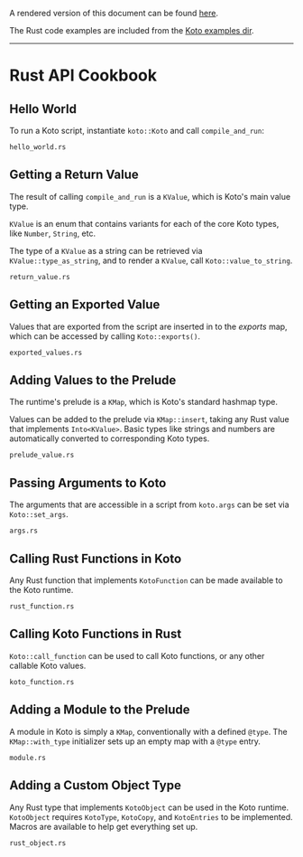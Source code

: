 A rendered version of this document can be found
[here](https://koto.dev/docs/next/api).

The Rust code examples are included from the [Koto examples
dir](/crates/koto/examples).

---

# Rust API Cookbook

## Hello World

To run a Koto script, instantiate `koto::Koto` and call `compile_and_run`:

```rust_include
hello_world.rs
```

## Getting a Return Value

The result of calling `compile_and_run` is a `KValue`, which is Koto's main
value type.

`KValue` is an enum that contains variants for each of the core Koto types, 
like `Number`, `String`, etc.

The type of a `KValue` as a string can be retrieved via `KValue::type_as_string`,
and to render a `KValue`, call `Koto::value_to_string`.

```rust_include
return_value.rs
```

## Getting an Exported Value

Values that are exported from the script are inserted in to the _exports_ map,
which can be accessed by calling `Koto::exports()`.

```rust_include
exported_values.rs
```

## Adding Values to the Prelude

The runtime's prelude is a `KMap`, which is Koto's standard hashmap type. 

Values can be added to the prelude via `KMap::insert`, taking any Rust value
that implements `Into<KValue>`. Basic types like strings and numbers are
automatically converted to corresponding Koto types. 

```rust_include
prelude_value.rs
```

## Passing Arguments to Koto

The arguments that are accessible in a script from `koto.args` can be set via
`Koto::set_args`.

```rust_include
args.rs
```

## Calling Rust Functions in Koto

Any Rust function that implements `KotoFunction` can be made available to the
Koto runtime. 

```rust_include
rust_function.rs
```

## Calling Koto Functions in Rust

`Koto::call_function` can be used to call Koto functions, or any other callable
Koto values.



```rust_include
koto_function.rs
```

## Adding a Module to the Prelude


A module in Koto is simply a `KMap`, conventionally with a defined `@type`.
The `KMap::with_type` initializer sets up an empty map with a `@type` entry.

```rust_include
module.rs
```

## Adding a Custom Object Type

Any Rust type that implements `KotoObject` can be used in the Koto runtime.
`KotoObject` requires `KotoType`, `KotoCopy`, and `KotoEntries` to be
implemented. Macros are available to help get everything set up.

```rust_include
rust_object.rs
```
